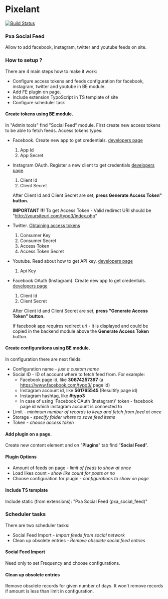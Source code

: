 # Pixelant #
[![Build Status](https://travis-ci.org/pixelant/pxa_social_feed.svg?branch=master)](https://travis-ci.org/pixelant/pxa_social_feed)

### Pxa Social Feed ###

Allow to add facebook, instagram, twitter and youtube feeds on site.

### How to setup ? ###

There are 4 main steps how to make it work:

* Configure access tokens and feeds configuration for facebook, instagram, twitter and youtube in BE module.
* Add FE plugin on page.
* Include extension TypoScript in TS template of site
* Configure scheduler task

#### Create tokens using BE module. ####
In "Admin tools" find "Social Feed" module. First create new access tokens to be able to fetch feeds.
Access tokens types:

* Facebook. Create new app to get credentials. [developers page](https://developers.facebook.com/apps)

    1. App Id 
    2. App Secret

* Instagram OAuth. Register a new client to get credentials [developers page](https://www.instagram.com/developer/). 

    1. Client Id
    2. Client Secret

    After Client Id and Client Secret are set, **press Generate Access Token" button.** 

    **IMPORTANT !!!** To get Access Token - Valid redirect URI should be "http://yoursiteurl.com/typo3/index.php"

* Twitter. [Obtaining access tokens](https://dev.twitter.com/oauth/overview)

    1. Consumer Key
    2. Consumer Secret
    3. Access Token
    4. Access Token Secret
    
* Youtube. Read about how to get API key. [developers page](https://developers.google.com/youtube/v3/getting-started)

    1. Api Key 

* Facebook OAuth (Instagram). Create new app to get credentials. [developers page](https://developers.facebook.com/apps) 

    1. Client Id
    2. Client Secret

    After Client Id and Client Secret are set, **press "Generate Access Token" button.** 

    If facebook app requires redirect uri - it is displayed and could be copied in the backend module above the **Generate Access Token** button.

#### Create configurations using BE module. ####
In configuration there are next fields:

* Configuration name - *just a custom name*
* Social ID - ID of account where to fetch feed from. For example:
  * Facebook page id, like **30674257397** (a https://www.facebook.com/typo3/ page id)
  * Instagram account id, like **561765545** (Resultify page id)     
  * Instagram hashtag, like **#typo3**
  * In case of using 'Facebook OAuth (Instagram)' token - facebook page id which instagram account is connected to   
* Limit - *minimum number of records to keep and fetch from feed at once*
* Storage - *specify folder where to save feed items*
* Token - *choose access token*

#### Add plugin on a page. ####
Create new content element and on "**Plugins**" tab find "**Social Feed**".

#### Plugin Options ####

* Amount of feeds on page - *limit of feeds to show at once*
* Load likes count - *show like count for posts or no*
* Choose configuration for plugin - *configurations to show on page*

#### Include TS template ####
Include static (from extensions): "Pxa Social Feed (pxa_social_feed)"

### Scheduler tasks ###
There are two scheduler tasks:

* Social Feed Import - *Import feeds from social network*
* Clean up obsolete entries - *Remove obsolete social feed entries*

#### Social Feed Import ####
Need only to set Frequency and choose configurations.

#### Clean up obsolete entries ####
Remove obsolete records for given number of days. It won't remove records if amount is less than limit in configuration.